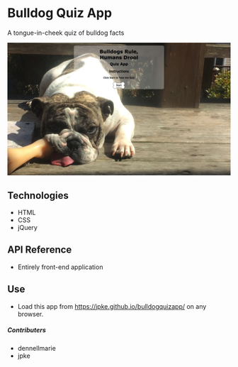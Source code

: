 # Bulldog Quiz App

A tongue-in-cheek quiz of bulldog facts

![Bulldog Quiz App Screenshot](./bulldogquizapp.jpg)

## Technologies

* HTML
* CSS
* jQuery

## API Reference

* Entirely front-end application



## Use

* Load this app from https://jpke.github.io/bulldogquizapp/ on any browser.


##### Contributers
* dennellmarie
* jpke
